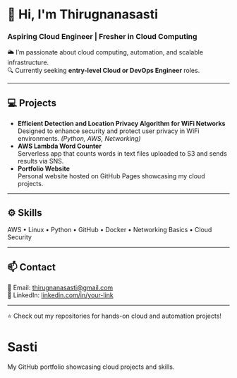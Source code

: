 # 👋 Hi, I'm Thirugnanasasti  
### Aspiring Cloud Engineer | Fresher in Cloud Computing  

🌥️ I’m passionate about cloud computing, automation, and scalable infrastructure.  
🔍 Currently seeking **entry-level Cloud or DevOps Engineer** roles.  

---

## 💻 Projects
- **Efficient Detection and Location Privacy Algorithm for WiFi Networks**  
  Designed to enhance security and protect user privacy in WiFi environments. *(Python, AWS, Networking)*  
- **AWS Lambda Word Counter**  
  Serverless app that counts words in text files uploaded to S3 and sends results via SNS.  
- **Portfolio Website**  
  Personal website hosted on GitHub Pages showcasing my cloud projects.  

---

## ⚙️ Skills
AWS • Linux • Python • GitHub • Docker • Networking Basics • Cloud Security  

---

## 📫 Contact
📧 Email: thirugnanasasti@gmail.com  
🔗 LinkedIn: [linkedin.com/in/your-link](https://linkedin.com/in/your-link)

---

⭐ Check out my repositories for hands-on cloud and automation projects!
# Sasti
My GitHub portfolio showcasing cloud projects and skills.
